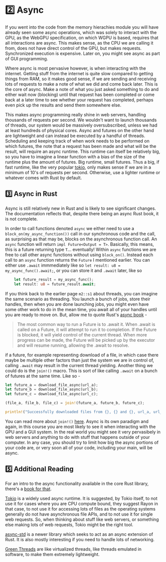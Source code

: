# 2️⃣ Async
If you went into the code from the memory hierachies module you will have already seen some async operations, which
was solely to interact with the GPU, as the WebGPU specification, on which WGPU is based, requires that all
interactions are async. This makes sense, as the CPU we are calling it from, does not have direct control of the
GPU, but makes requests. Synchronized execution is expensive. Later on, you might see async as part of GUI
programming.

Where async is most pervasive however, is when interacting with the internet. Getting stuff from the internet
is quite slow compared to getting things from RAM, so it makes good sense, if we are sending and receiving
lots of requests to make a note of what we did and come back later. This is the core of async. Make a note
of what you just asked something to do and either wait now (blocking) until that request has been completed
or come back at a later time to see whether your request has completed, perhaps even pick up the results and
send them somewhere else.

This makes async programming really shine in web servers, handling thousands of requests per second. We wouldn't
want to launch thousands of threads, our system would be massively oversubscribed, unless we had at least
hundreds of physical cores. Async and futures on the other hand are lightweight and can instead be executed by
a handful of threads. Scheduling and keeping track of when work needs to be performed on which futures, the note
that a request has been made and what will be the result, will require an async runtime. This runtime
can itself be relatively big, so you have to imagine a linear function with a bias of the size of the runtime
plus the amount of futures. Big runtime, small futures. Thus a big, if fast runtime, like the very
popular [tokio](https://tokio.rs/), only makes sense if we are in a minimum of 10's of requests per second.
Otherwise, use a lighter runtime or whatever comes with Rust by default.

## 3️⃣ Async in Rust
Async is still relatively new in Rust and is likely to see significant changes. The documentation reflects that,
despite there being an async Rust book, it is not complete.

In order to call functions denoted ```async``` we either need to use a ```block_on(my_async_function())```
call in our synchronous code and the call, as surprising as that may be, blocks on the asynchronous
function call. An ```async``` function will return ```impl Future<Output = T>```. Basically, this means,
this is a future returning type ```T```... eventually! Within ```async``` functions we are free to call other async
functions without using ```block_on()```. Instead each call to an ```async``` function returns the ```Future``` I
mentioned earlier. You can either use ```.await``` immmediately like so
```let result: u8 = my_async_func().await;```, or you can store it and ```.await``` later, like so

```rust
    let future_result = my_async_func();
    let result: u8 = future_result.await;
```

If you think back to the earlier page ```m2::s1``` about threads, you can imagine the same scenario as threading.
You launch a bunch of jobs, store their handles, then when you are done launching jobs, you might even have some
other work to do in the mean time, you await all of your handles until you are ready to move on. But, allow
me to quote Rust's [async book](https://rust-lang.github.io/async-book/) -

> The most common way to run a Future is to .await it. When .await is called on a Future, it will attempt to run it
> to completion. If the Future is blocked, it will yield control of the current thread. When more progress can be
> made, the Future will be picked up by the executor and will resume running, allowing the .await to resolve.


if a future, for example representing download of a file, in which case there maybe be multiple other factors than
just the system we are in control of, calling ```.await``` may result in the current thread yielding. Another thing
we could do is the ```join!()``` macro. This is sort of like calling ```.await``` on a bunch of futures at the same
time. Like so -

```rust
let future_a = download_file_async(url_a);
let future_b = download_file_async(url_b);
let future_c = download_file_async(url_c);

(file_a, file_b, file_c) = join!(future_a, future_b, future_c);

println!("Successfully downloaded files from {}, {} and {}, url_a, url_b, url_c);
```

You can read more about ```join!()```
[here](https://rust-lang.github.io/async-book/06_multiple_futures/02_join.html). Async is its own paradigm and
again, in this course you are most likely to see it when interacting with the GPU and a GUI system. In the
real world you might see it very pervasibely in web servers and anything to do with stuff that happens
outside of your computer. In any case, you should try to limit how big the async portions of your code are,
or very soon all of your code, including your main, will be async.

## 5️⃣ Additional Reading
For an intro to the async functionality available in the core Rust library, there's a
[book for that](https://rust-lang.github.io/async-book/).

[Tokio](https://tokio.rs/) is a widely used async runtime. It is suggested, by Tokio itself, to not use it for cases
where you are CPU compute bound, they suggest Rayon in that case, to not use it for accessing lots of files as the
operating systems generally do not have asynchronous file APIs, and to not use it for single web requests. So, when
thinking about stuff like web servers, or something else making lots of web requests, Tokio might be the right tool.

[async-std](https://async.rs/) is a newer library which seeks to act as an async extension of Rust. It is also
mostly interesting if you need to handle lots of networking.

[Green Threads](https://en.wikipedia.org/wiki/Green_thread) are like virtualized threads, like threads emulated in
software, to make them extremely lightweight.
